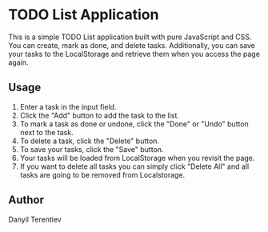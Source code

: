 # TODO List Application

This is a simple TODO List application built with pure JavaScript and CSS. You can create, mark as done, and delete tasks. Additionally, you can save your tasks to the LocalStorage and retrieve them when you access the page again.

## Usage

1. Enter a task in the input field.
2. Click the "Add" button to add the task to the list.
3. To mark a task as done or undone, click the "Done" or "Undo" button next to the task.
4. To delete a task, click the "Delete" button.
5. To save your tasks, click the "Save" button.
6. Your tasks will be loaded from LocalStorage when you revisit the page.
7. If you want to delete all tasks you can simply click "Delete All" and all tasks are going to be removed from Localstorage.


## Author

Danyil Terentiev
